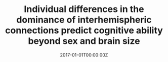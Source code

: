 ---
title: "Individual differences in the dominance of interhemispheric connections predict cognitive ability beyond sex and brain size"
authors:
- Kenia Martínez
- Joost Janssen
- Jose Ángel Pineda Pardo
- Susana Carmona
- Francisco J. Román
- Yasser Alemán Gómez
- David Garcia Garcia
- Sergio Escorial
- María Ángeles Quiroga
- Emiliano Santarnecchi
- Francisco J. Navas Sánchez
- Manuel Desco
- Celso Arango
- Roberto Colom
date: "2017-01-01T00:00:00Z"
doi: ""
publishDate: "2017-01-01T00:00:00Z"
publication_types: ["2"]
publication: "In *Neuroimage*"
tags:
- Others
featured: false
links:
- name: Link
  url: https://pubmed.ncbi.nlm.nih.gov/28414185/
---